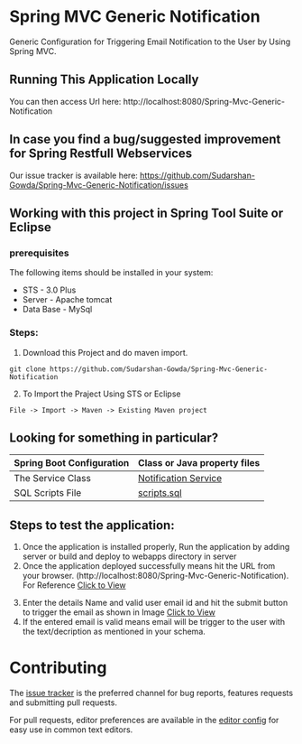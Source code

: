 # Spring MVC Generic Notification 
  Generic Configuration for Triggering Email Notification to the User by Using Spring MVC.

## Running This Application Locally

You can then access Url here: http://localhost:8080/Spring-Mvc-Generic-Notification


## In case you find a bug/suggested improvement for Spring Restfull Webservices
Our issue tracker is available here: https://github.com/Sudarshan-Gowda/Spring-Mvc-Generic-Notification/issues


## Working with this project in Spring Tool Suite or Eclipse

### prerequisites
The following items should be installed in your system:
* STS - 3.0 Plus
* Server - Apache tomcat
* Data Base - MySql

### Steps:

1) Download this Project and do maven import.
```
git clone https://github.com/Sudarshan-Gowda/Spring-Mvc-Generic-Notification
```
2) To Import the Praject Using STS or Eclipse
```
File -> Import -> Maven -> Existing Maven project
```


## Looking for something in particular?

|Spring Boot Configuration | Class or Java property files  |
|--------------------------|---|
|The Service Class | [Notification Service](https://github.com/Sudarshan-Gowda/Spring-Mvc-Generic-Notification/blob/master/src/main/java/com/star/sud/service/impl/NotificationServiceImpl.java) |
|SQL Scripts File | [scripts.sql](https://github.com/Sudarshan-Gowda/Spring-Mvc-Generic-Notification/blob/master/src/main/resources/scripts.sql) |


## Steps to test the application:

1) Once the application is installed properly, Run the application by adding server or build and deploy to webapps directory in server
2) Once the application deployed successfully means hit the URL from your browser. (http://localhost:8080/Spring-Mvc-Generic-Notification).
 For Reference [Click to View](https://github.com/Sudarshan-Gowda/Spring-Mvc-Generic-Notification/blob/master/docs/pic1.png)
3. Enter the details Name and valid user email id and hit the submit button to trigger the email as shown in Image [Click to View](https://github.com/Sudarshan-Gowda/Spring-Mvc-Generic-Notification/blob/master/docs/pic2.png)
4. If the entered email is valid means email will be trigger to the user with the text/decription as mentioned in your schema.
	
   
# Contributing

The [issue tracker](https://github.com/Sudarshan-Gowda/Spring-Mvc-Generic-Notification/issues) is the preferred channel for bug reports, features requests and submitting pull requests.

For pull requests, editor preferences are available in the [editor config](.editorconfig) for easy use in common text editors. 

